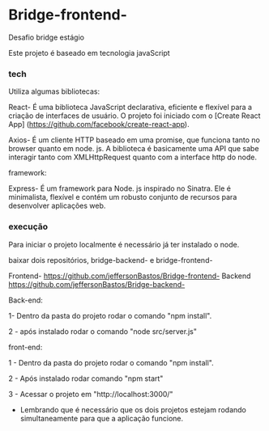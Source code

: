# Bridge-frontend-
Desafio bridge estágio

Este projeto é baseado em tecnologia javaScript 

### tech

Utiliza algumas bibliotecas:

React-
É uma biblioteca JavaScript declarativa, eficiente e flexível para a criação de interfaces de usuário.
O projeto foi iniciado com o [Create React App] (https://github.com/facebook/create-react-app).

Axios- 
É um cliente HTTP baseado em uma promise, que funciona tanto no browser quanto em node. js. A biblioteca é basicamente uma 
API que sabe interagir tanto com XMLHttpRequest quanto com a interface http do node.

framework:

Express-
É um framework para Node. js inspirado no Sinatra. Ele é minimalista, 
flexível e contém um robusto conjunto de recursos para desenvolver aplicações web.

### execução

Para iniciar o projeto localmente é necessário já ter instalado o node.

baixar dois repositórios, bridge-backend- e bridge-frontend-

Frontend-
https://github.com/jeffersonBastos/Bridge-frontend-
Backend
https://github.com/jeffersonBastos/Bridge-backend-

Back-end:

1- Dentro da pasta do projeto rodar o comando "npm install".

2 - após instalado rodar o comando "node src/server.js"


front-end:

1 - Dentro da pasta do projeto rodar o comando "npm install".

2 - Após instalado rodar comando "npm start"

3 - Acessar o projeto em "http://localhost:3000/"


 * Lembrando que é necessário que os dois projetos estejam rodando simultaneamente para que a aplicação funcione.



